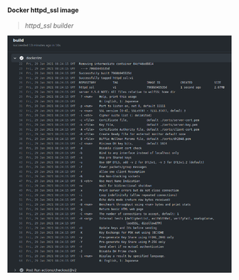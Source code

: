 #### Docker httpd_ssl image

>
> _httpd_ssl builder_
>

[![RAW LOG](./png/log.png)](https://github.com/wryyyyyyyy/docker/commit/143c314b4807ef4ad981be0996b3821cb5f79124/checks/1790177325/logs)

